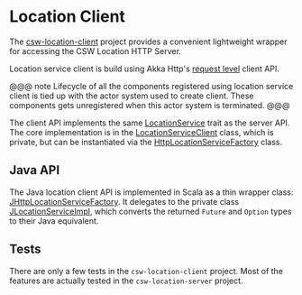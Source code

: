 # Location Client

The [csw-location-client]($github.base_url$/csw-location/csw-location-client) project provides a convenient lightweight wrapper for accessing the CSW Location HTTP Server.

Location service client is build using Akka Http's [request level](https://doc.akka.io/docs/akka-http/current/client-side/request-level.html) client API.

@@@ note
Lifecycle of all the components registered using location service client is tied up with the actor system used to create client.
These components gets unregistered when this actor system is terminated.
@@@

The client API implements the same [LocationService]($github.base_url$/csw-location/csw-location-api/src/main/scala/csw/location/api/scaladsl/LocationService.scala) trait as the server API.
The core implementation is in the [LocationServiceClient]($github.base_url$/csw-location/csw-location-client/src/main/scala/csw/location/client/internal/LocationServiceClient.scala) class, which is private, but can be instantiated via the [HttpLocationServiceFactory]($github.base_url$/csw-location/csw-location-client/src/main/scala/csw/location/client/scaladsl/HttpLocationServiceFactory.scala)
class.

## Java API

The Java location client API is implemented in Scala as a thin wrapper class:
[JHttpLocationServiceFactory]($github.base_url$/csw-location/csw-location-client/src/main/scala/csw/location/client/javadsl/JHttpLocationServiceFactory.scala).
It delegates to the private class
[JLocationServiceImpl]($github.base_url$/csw-location/csw-location-client/src/main/scala/csw/location/client/internal/JLocationServiceImpl.scala),
which converts the returned `Future` and `Option` types to their Java equivalent.

## Tests

There are only a few tests in the `csw-location-client` project. Most of the features are actually tested in the `csw-location-server` project.
